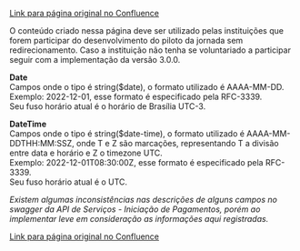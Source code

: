 [Link para página original no Confluence](https://openfinancebrasil.atlassian.net/wiki/spaces/OF/pages/164528744)

O conteúdo criado nessa página deve ser utilizado pelas instituições que forem participar do desenvolvimento do piloto da jornada sem redirecionamento. Caso a instituição não tenha se voluntariado a participar seguir com a implementação da versão 3.0.0.

**Date**  
Campos onde o tipo é string($date), o formato utilizado é AAAA-MM-DD.  
Exemplo: 2022-12-01, esse formato é especificado pela RFC-3339.  
Seu fuso horário atual é o horário de Brasília UTC-3.

**DateTime**  
Campos onde o tipo é string($date-time), o formato utilizado é AAAA-MM-DDTHH:MM:SSZ, onde T e Z são marcações, representando T a divisão entre data e horário e Z o timezone UTC.   
Exemplo: 2022-12-01T08:30:00Z, esse formato é especificado pela RFC-3339.  
Seu fuso horário atual é o UTC.

*Existem algumas inconsistências nas descrições de alguns campos no swagger da API de Serviços - Iniciação de Pagamentos, porém ao implementar leve em consideração as informações aqui registradas.*

[Link para página original no Confluence](https://openfinancebrasil.atlassian.net/wiki/spaces/OF/pages/164528744)
